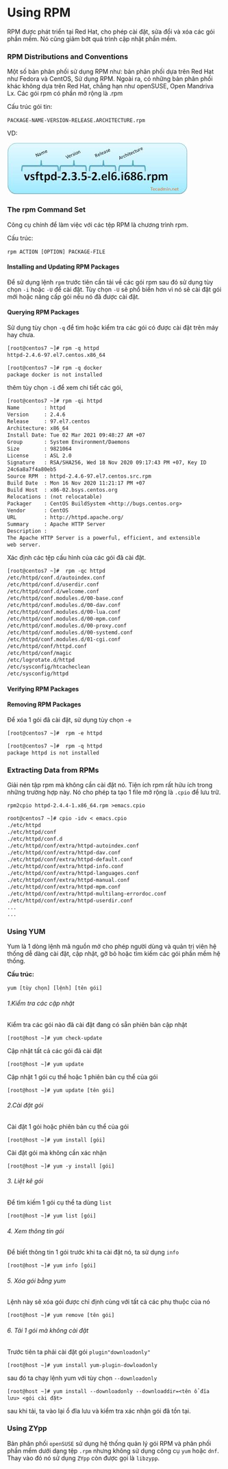 # Using	RPM

RPM được phát triển tại Red Hat, cho phép cài đặt, sửa đổi và xóa các gói phần mềm. Nó cũng giảm bớt quá trình cập nhật phần mềm. 

### RPM Distributions and Conventions

Một số bản phân phối sử dụng RPM như: bản phân phối dựa trên Red Hat như Fedora và CentOS, Sử dụng RPM. Ngoài ra, có những bản phân phối khác không dựa trên Red Hat, chẳng hạn như  openSUSE, Open Mandriva Lx.
Các gói rpm có phần mở rộng là .rpm

Cấu trúc gói tin:  

`PACKAGE-NAME-VERSION-RELEASE.ARCHITECTURE.rpm` 

VD:

![](./images/rpm1.jpg)

### The rpm Command Set

Công cụ chính để làm việc với các tệp RPM là chương trình rpm.

Cấu trúc: 

`rpm ACTION [OPTION] PACKAGE-FILE`

#### Installing and Updating RPM Packages

Để sử dụng lệnh `rpm` trước tiên cần tải về các gói rpm sau đó sử dụng tùy chọn `-i` hoặc `-U` để cài đặt. Tùy chọn `-U` sẽ phổ biến hơn vì nó sẽ cài đặt gói mới hoặc nâng cấp gói nếu nó đã được cài đặt. 

#### Querying RPM Packages

Sử dụng tùy chọn `-q` để tìm hoặc kiểm tra các gói có được cài đặt trên máy hay chưa. 

```
[root@centos7 ~]# rpm -q httpd
httpd-2.4.6-97.el7.centos.x86_64
```

```
[root@centos7 ~]# rpm -q docker
package docker is not installed
```

thêm tùy chọn `-i` để xem chi tiết các gói, 

```
[root@centos7 ~]# rpm -qi httpd
Name        : httpd
Version     : 2.4.6
Release     : 97.el7.centos
Architecture: x86_64
Install Date: Tue 02 Mar 2021 09:48:27 AM +07
Group       : System Environment/Daemons
Size        : 9821064
License     : ASL 2.0
Signature   : RSA/SHA256, Wed 18 Nov 2020 09:17:43 PM +07, Key ID 24c6a8a7f4a80eb5
Source RPM  : httpd-2.4.6-97.el7.centos.src.rpm
Build Date  : Mon 16 Nov 2020 11:21:17 PM +07
Build Host  : x86-02.bsys.centos.org
Relocations : (not relocatable)
Packager    : CentOS BuildSystem <http://bugs.centos.org>
Vendor      : CentOS
URL         : http://httpd.apache.org/
Summary     : Apache HTTP Server
Description :
The Apache HTTP Server is a powerful, efficient, and extensible
web server.
```

Xác định các tệp cấu hình của các gói đã cài đặt. 

```
[root@centos7 ~]#  rpm -qc httpd
/etc/httpd/conf.d/autoindex.conf
/etc/httpd/conf.d/userdir.conf
/etc/httpd/conf.d/welcome.conf
/etc/httpd/conf.modules.d/00-base.conf
/etc/httpd/conf.modules.d/00-dav.conf
/etc/httpd/conf.modules.d/00-lua.conf
/etc/httpd/conf.modules.d/00-mpm.conf
/etc/httpd/conf.modules.d/00-proxy.conf
/etc/httpd/conf.modules.d/00-systemd.conf
/etc/httpd/conf.modules.d/01-cgi.conf
/etc/httpd/conf/httpd.conf
/etc/httpd/conf/magic
/etc/logrotate.d/httpd
/etc/sysconfig/htcacheclean
/etc/sysconfig/httpd
```

#### Verifying RPM Packages


#### Removing RPM Packages

Để xóa 1 gói đã cài đặt, sử dụng tùy chọn `-e`

```
[root@centos7 ~]#  rpm -e httpd
```

```
[root@centos7 ~]#  rpm -q httpd
package httpd is not installed
```

### Extracting Data from RPMs

Giải nén tập rpm mà không cần cài đặt nó. Tiện ích rpm rất hữu ích trong những trường hợp này. Nó cho phép ta tạo 1 file mở rộng là `.cpio` để lưu trữ.

```
rpm2cpio httpd-2.4.4-1.x86_64.rpm >emacs.cpio
```

```
root@centos7 ~]# cpio -idv < emacs.cpio
./etc/httpd
./etc/httpd/conf
./etc/httpd/conf.d
./etc/httpd/conf/extra/httpd-autoindex.conf
./etc/httpd/conf/extra/httpd-dav.conf
./etc/httpd/conf/extra/httpd-default.conf
./etc/httpd/conf/extra/httpd-info.conf
./etc/httpd/conf/extra/httpd-languages.conf
./etc/httpd/conf/extra/httpd-manual.conf
./etc/httpd/conf/extra/httpd-mpm.conf
./etc/httpd/conf/extra/httpd-multilang-errordoc.conf
./etc/httpd/conf/extra/httpd-userdir.conf
...
...
```

### Using YUM

Yum là 1 dòng lệnh mã nguồn mở cho phép người dùng và quản trị viên hệ thống dễ dàng cài đặt, cập nhật, gỡ bỏ hoặc tìm kiếm các gói phần mềm hệ thống. 

**Cấu trúc:**   

`yum [tùy chọn] [lệnh] [tên gói]`

###### 1.Kiểm tra các cập nhật

Kiểm tra các gói nào đã cài đặt đang có sẵn phiên bản cập nhật

``` 
[root@host ~]# yum check-update
```

Cập nhật tất cả các gói đã cài đặt

```
[root@host ~]# yum update
```
Cập nhật 1 gói cụ thể hoặc 1 phiên bản cụ thể của gói

``` 
[root@host ~]# yum update [tên gói]
```
###### 2.Cài đặt gói

Cài đặt 1 gói hoặc phiên bản cụ thể của gói

```
[root@host ~]# yum install [gói]
```

Cài đặt gói mà không cần xác nhận

```
[root@host ~]# yum -y install [gói]
```
###### 3. Liệt kê gói

Để tìm kiếm 1 gói cụ thể ta dùng `list`

```
[root@host ~]# yum list [gói]
```
###### 4. Xem thông tin gói

Để biết thông tin 1 gói trước khi ta cài đặt nó, ta sử dụng `info`

```
[root@host ~]# yum info [gói]
```
###### 5. Xóa gói bằng yum

Lệnh này sẽ xóa gói được chỉ định cùng với tất cả các phụ thuộc của nó

```
[root@host ~]# yum remove [tên gói]
```
###### 6. Tải 1 gói mà không cài đặt

Trước tiên ta phải cài đặt gói  `plugin"downloadonly"`

```
[root@host ~]# yum install yum-plugin-dowloadonly
```

sau đó ta chạy lệnh yum với tùy chọn `--downloadonly`

```
[root@host ~]# yum install --downloadonly --downloaddir=<tên ổ đĩa lưu> <gói cài đặt>
```

sau khi tải, ta vào lại ổ đĩa lưu và kiểm tra xác nhận gói đã tồn tại.

### Using ZYpp

Bản phân phối `openSUSE` sử dụng hệ thống quản lý gói RPM và phân phối phần mềm dưới dạng tệp `.rpm` nhưng không sử dụng  công cụ `yum` hoặc `dnf`. Thay vào đó nó sử dụng `ZYpp` còn được gọi là `libzypp`. 




